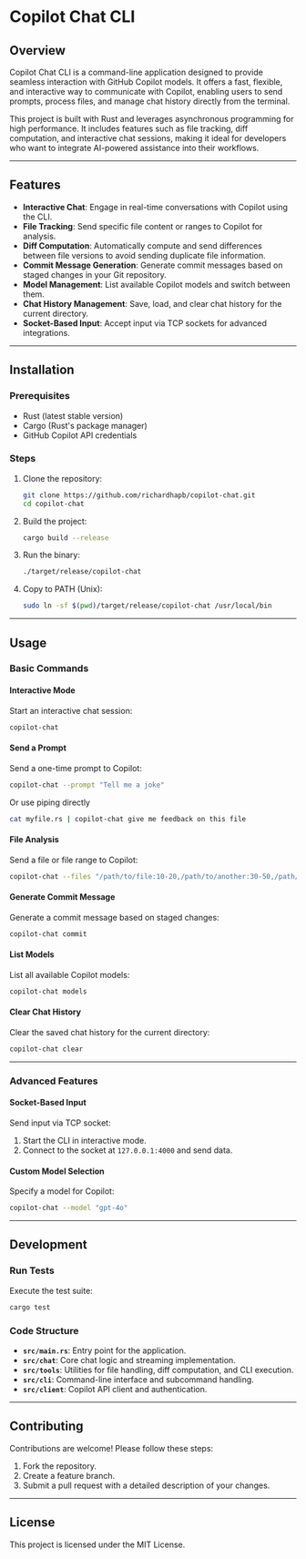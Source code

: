 # Copilot Chat CLI

## Overview

Copilot Chat CLI is a command-line application designed to provide seamless interaction with GitHub Copilot models. It offers a fast, flexible, and interactive way to communicate with Copilot, enabling users to send prompts, process files, and manage chat history directly from the terminal.

This project is built with Rust and leverages asynchronous programming for high performance. It includes features such as file tracking, diff computation, and interactive chat sessions, making it ideal for developers who want to integrate AI-powered assistance into their workflows.

---

## Features

- **Interactive Chat**: Engage in real-time conversations with Copilot using the CLI.
- **File Tracking**: Send specific file content or ranges to Copilot for analysis.
- **Diff Computation**: Automatically compute and send differences between file versions to avoid sending duplicate file information.
- **Commit Message Generation**: Generate commit messages based on staged changes in your Git repository.
- **Model Management**: List available Copilot models and switch between them.
- **Chat History Management**: Save, load, and clear chat history for the current directory.
- **Socket-Based Input**: Accept input via TCP sockets for advanced integrations.

---

## Installation

### Prerequisites

- Rust (latest stable version)
- Cargo (Rust's package manager)
- GitHub Copilot API credentials

### Steps

1. Clone the repository:
   ```bash
   git clone https://github.com/richardhapb/copilot-chat.git
   cd copilot-chat
   ```

2. Build the project:
   ```bash
   cargo build --release
   ```

3. Run the binary:
   ```bash
   ./target/release/copilot-chat
   ```

4. Copy to PATH (Unix):
   ```bash
   sudo ln -sf $(pwd)/target/release/copilot-chat /usr/local/bin
   ```

---

## Usage

### Basic Commands

#### Interactive Mode
Start an interactive chat session:
```bash
copilot-chat
```

#### Send a Prompt
Send a one-time prompt to Copilot:
```bash
copilot-chat --prompt "Tell me a joke"
```

Or use piping directly
```bash
cat myfile.rs | copilot-chat give me feedback on this file
```

#### File Analysis
Send a file or file range to Copilot:
```bash
copilot-chat --files "/path/to/file:10-20,/path/to/another:30-50,/path/to/some"
```

#### Generate Commit Message
Generate a commit message based on staged changes:
```bash
copilot-chat commit
```

#### List Models
List all available Copilot models:
```bash
copilot-chat models
```

#### Clear Chat History
Clear the saved chat history for the current directory:
```bash
copilot-chat clear
```

---

### Advanced Features

#### Socket-Based Input
Send input via TCP socket:
1. Start the CLI in interactive mode.
2. Connect to the socket at `127.0.0.1:4000` and send data.

#### Custom Model Selection
Specify a model for Copilot:
```bash
copilot-chat --model "gpt-4o"
```
---

## Development

### Run Tests
Execute the test suite:
```bash
cargo test
```

### Code Structure
- **`src/main.rs`**: Entry point for the application.
- **`src/chat`**: Core chat logic and streaming implementation.
- **`src/tools`**: Utilities for file handling, diff computation, and CLI execution.
- **`src/cli`**: Command-line interface and subcommand handling.
- **`src/client`**: Copilot API client and authentication.

---

## Contributing

Contributions are welcome! Please follow these steps:

1. Fork the repository.
2. Create a feature branch.
3. Submit a pull request with a detailed description of your changes.

---

## License

This project is licensed under the MIT License.
